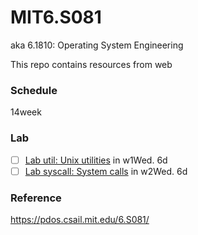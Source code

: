 # MIT6.S081
aka 6.1810: Operating System Engineering

This repo contains resources from web

### Schedule

14week

### Lab
 - [ ] [Lab util: Unix utilities](https://pdos.csail.mit.edu/6.S081/2020/labs/util.html) in w1Wed. 6d
 - [ ] [Lab syscall: System calls](https://pdos.csail.mit.edu/6.S081/2020/labs/syscall.html) in w2Wed. 6d

### Reference

https://pdos.csail.mit.edu/6.S081/
